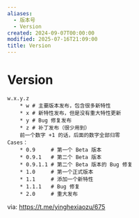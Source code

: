 ```yaml
---
aliases:
  - 版本号
  - Version
created: 2024-09-07T00:00:00
modified: 2025-07-16T21:09:00
title: Version
---
```


# Version

```shell
w.x.y.z
    * w # 主要版本发布，包含很多新特性
    * x # 新特性发布，但是没有重大特性更新
    * y # Bug 修复发布
    * z # 补丁发布（很少用到）
    前一个数字 +1 的话，后面的数字全部归零
Cases：
    * 0.9     # 第一个 Beta 版本
    * 0.9.1   # 第二个 Beta 版本
    * 0.9.1.1 # 第二个 Beta 版本的 Bug 修复
    * 1.0     # 第一个正式版本
    * 1.1     # 添加一个新特性
    * 1.1.1   # Bug 修复
    * 2.0     # 重大发布
```

via: https://t.me/yinghexiaozu/675
